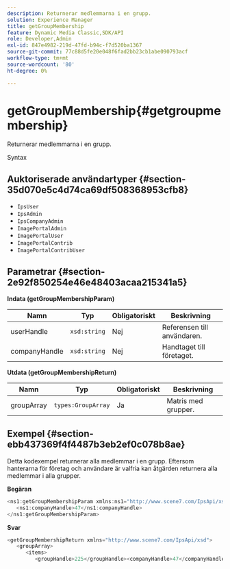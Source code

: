 ```yaml
---
description: Returnerar medlemmarna i en grupp.
solution: Experience Manager
title: getGroupMembership
feature: Dynamic Media Classic,SDK/API
role: Developer,Admin
exl-id: 847e4982-219d-47fd-b94c-f7d520ba1367
source-git-commit: 77c88d5fe20e048f6fad2bb23cb1abe090793acf
workflow-type: tm+mt
source-wordcount: '80'
ht-degree: 0%

---
```


# getGroupMembership{#getgroupmembership}

Returnerar medlemmarna i en grupp.

Syntax

## Auktoriserade användartyper {#section-35d070e5c4d74ca69df508368953cfb8}

* `IpsUser`
* `IpsAdmin`
* `IpsCompanyAdmin`
* `ImagePortalAdmin`
* `ImagePortalUser`
* `ImagePortalContrib`
* `ImagePortalContribUser`

## Parametrar {#section-2e92f850254e46e48403acaa215341a5}

**Indata (getGroupMembershipParam)**

| Namn | Typ | Obligatoriskt | Beskrivning |
|---|---|---|---|
| userHandle | `xsd:string` | Nej | Referensen till användaren. |
| companyHandle | `xsd:string` | Nej | Handtaget till företaget. |

**Utdata (getGroupMembershipReturn)**

| Namn | Typ | Obligatoriskt | Beskrivning |
|---|---|---|---|
| groupArray | `types:GroupArray` | Ja | Matris med grupper. |

## Exempel {#section-ebb437369f4f4487b3eb2ef0c078b8ae}

Detta kodexempel returnerar alla medlemmar i en grupp. Eftersom hanterarna för företag och användare är valfria kan åtgärden returnera alla medlemmar i alla grupper.

**Begäran**

```java
<ns1:getGroupMembershipParam xmlns:ns1="http://www.scene7.com/IpsApi/xsd">
   <ns1:companyHandle>47</ns1:companyHandle>
</ns1:getGroupMembershipParam>
```

**Svar**

```java
<getGroupMembershipReturn xmlns="http://www.scene7.com/IpsApi/xsd">
   <groupArray>
      <items>
         <groupHandle>225</groupHandle><companyHandle>47</companyHandle><name>MyGroup</name><isSystemDefined>false</isSystemDefined></items></groupArray></getGroupMembershipReturn>
```
